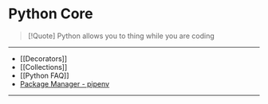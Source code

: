 # Python Core 

>[!Quote] Python allows you to thing while you are coding 

---

- [[Decorators]]
- [[Collections]]
- [[Python FAQ]]
- [Package Manager - pipenv](Package%20Manager%20-%20pipenv.md)

---
